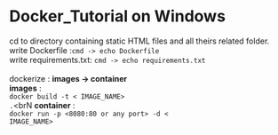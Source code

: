 # Docker_Tutorial on Windows
cd to directory containing static HTML files and all theirs related folder.<br>
write Dockerfile :<code>cmd -> echo Dockerfile</code> <br>
write requirements.txt: <code>cmd -> echo requirements.txt </code><br>
dockerize : <b>images -> container </b><br>
<b>images</b> : <br>
<code>docker build -t < IMAGE_NAME> .<OR a folder directory></code><brN
<b>container</b> : <br>
<code>docker run -p <8080:80 or any port> -d < IMAGE_NAME></code>

